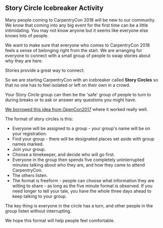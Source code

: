 ## Story Circle Icebreaker Activity

Many people coming to CarpentryCon 2018 will be new to our community. We know that coming into any big event for the first time can be a little intimidating. You may not know anyone but it seems like everyone else knows lots of people. 

We want to make sure that everyone who comes to CarpentryCon 2018 feels a sense of belonging right from the start. We are arranging for everyone to connect with a small group of people to swap stories about why they are here.

Stories provide a great way to connect. 

So we are starting CarpentryCon with an icebreaker called **Story Circles** so that no one has to feel isolated or left 
on their own in a crowd.

Your Story Circle group can then be the 'safe' group of people to turn to during breaks or to ask or answer any questions you might have.

[We borrowed this idea from OpenCon2017](http://www.opencon2017.org/story_of_self_circles) where it worked really well.

The format of story circles is this:

- Everyone will be assigned to a group - your group's name will be on your registration.
- Find your group - there will be designated places set aside with group names marked.
- Join your group.
- Choose a timekeeper, and decide who will go first.
- Everyone in the group then spends five completely uninterrupted minutes talking about who they are, and how they came to attend CarpentryCon.
- The others listen.
- The format is freeform - people can choose what information they are willing to share - as long as the five minute format is observed. If you need longer to tell your tale, you have the whole three days ahead to keep talking to your group. 

The key thing is everyone in the circle has a turn, and other people in the group listen without interrupting.

We hope this format will help people feel comfortable.
